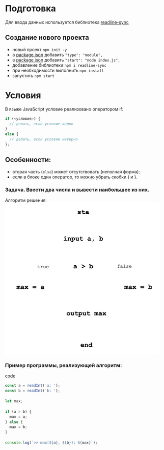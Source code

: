 # Подготовка

Для ввода данных используется библиотека [readline-sync](https://www.npmjs.com/package/readline-sync)

## Создание нового проекта
- новый проект `npm init -y`
- в [package.json](./source-code/package.json) добавить `"type": "module",`
- в [package.json](./source-code/package.json) добавить `"start": "node index.js",`
- добавление библиотеки `npm i readline-sync`
- при необходимости выполнить `npm install`
- запустить `npm start`

# Условия
В языке JavaScript условие реализовано оператором if:

```js
if (<условие>) {
  // делать, если условие верно
}
else {
  // делать, если условие неверно
};
```
## Особенности:
- вторая часть (`else`) может отсутствовать (неполная форма);
- если в блоке один оператор, то можно убрать скобки { и }.

### Задача. Ввести два числа и вывести наибольшее из них.

Алгоритм решения:
![Полная форма if-else](drawio/img01.drawio.png)

### Пример программы, реализующей алгоритм:

[code](./source-code/if-else/ex01-if-else.js)

```js
const a = readInt('a: ');
const b = readInt('b: ');

let max;

if (a > b) {
  max = a;
} else {
  max = b;
}

console.log(`>> max(${a}, ${b}): ${max}`);
```